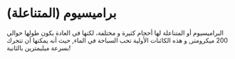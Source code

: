 # براميسيوم (المتناعلة)

البراميسيوم أو المتناعلة لها أحجام كثيرة و مختلفة، لكنها في العادة يكون طولها
حوالي 200 ميكرومتر, و هذه الكائنات الأولية تحب السباحة في الماء, حيث أنه يمكنها
أن تتحرك بسرعة ميليمترين بالثانية!
